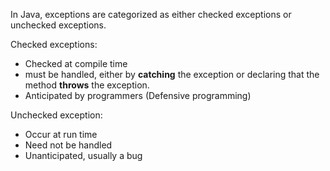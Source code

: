 In Java, exceptions are categorized as either checked exceptions or unchecked exceptions.

Checked exceptions:
- Checked at compile time
- must be handled, either by **catching** the exception or declaring that the method **throws** the exception.
- Anticipated by programmers (Defensive programming)

Unchecked exception:
- Occur at run time
- Need not be handled
- Unanticipated, usually a bug
